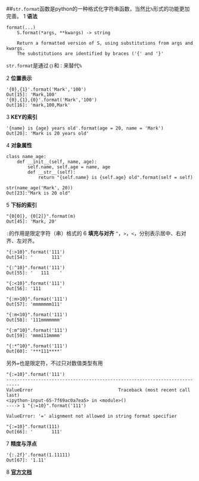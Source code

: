 ##`str.format`函数是python的一种格式化字符串函数，当然比`%`形式的功能更加完善。
1 **语法**
```
format(...)
    S.format(*args, **kwargs) -> string
    
    Return a formatted version of S, using substitutions from args and kwargs.
    The substitutions are identified by braces ('{' and '}'
```



`str.format`是通过`｛｝`和`：`来替代`%`

2 **位置表示**
```
'{0},{1}'.format('Mark','100')
Out[15]: 'Mark,100'
'{0},{1},{0}'.format('Mark','100')
Out[16]: 'mark,100,Mark'
```

3 **KEY的索引**
```
'{name} is {age} years old'.format(age = 20, name = 'Mark')
Out[20]: 'Mark is 20 years old'
```

4 **对象属性**
```
class name_age:
    def __init__(self, name, age):
        self.name, self.age = name, age
        def __str__(self):
            return "{self.name} is {self.age} old".format(self = self)

str(name_age('Mark', 20))
Out[23]:"Mark is 20 old"
```

5 **下标的索引**
```
"{0[0]}, {0[2]}".format(m)
Out[45]: 'Mark, 20'
```

`:`的作用是限定字符（串）格式的
6 **填充与对齐**
`^`，`>`，`<`，分别表示居中、右对齐、左对齐。
```
"{:>10}".format('111')
Out[54]: '       111'

"{:^10}".format('111')
Out[55]: '   111    '

"{:<10}".format('111')
Out[56]: '111       '

"{:m>10}".format('111')
Out[57]: 'mmmmmmm111'

"{:m<10}".format('111')
Out[58]: '111mmmmmmm'

"{:m^10}".format('111')
Out[59]: 'mmm111mmmm'

"{:*^10}".format('111')
Out[60]: '***111****'
```
另外`=`也是限定符，不过只对数值类型有用
```
"{:=10}".format('111')
---------------------------------------------------------------------------
ValueError                                Traceback (most recent call last)
<ipython-input-65-7f69ac0a7ea5> in <module>()
----> 1 "{:=10}".format('111')

ValueError: '=' alignment not allowed in string format specifier

"{:=10}".format(111)
Out[66]: '       111'
```
7 **精度与浮点**
```
'{:.2f}'.format(1.11111)
Out[67]: '1.11'
```
8 [**官方文档**](https://www.python.org/dev/peps/pep-3101/)






























